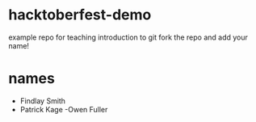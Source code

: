 # hacktoberfest-demo
example repo for teaching introduction to git
fork the repo and add your name!
# names
- Findlay Smith
- Patrick Kage
-Owen Fuller

